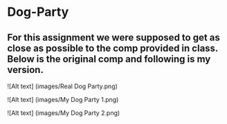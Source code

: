 # Dog-Party

## For this assignment we were supposed to get as close as possible to the comp provided in class. Below is the original comp and following is my version.

![Alt text] (images/Real Dog Party.png)

![Alt text] (images/My Dog Party 1.png)

![Alt text] (images/My Dog Party 2.png)
